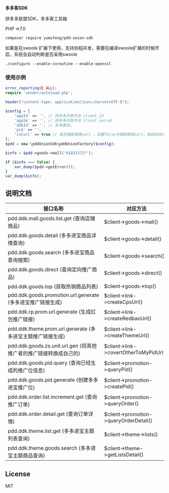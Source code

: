**多多客SDK**

拼多多联盟SDK，多多客工具箱

PHP =>7.0

`composer require yumufeng/pdd-union-sdk`

如果是在swoole 扩展下使用，支持协程并发，需要在编译swoole扩展的时候开启，系统会自动判断是否采用swoole

```./configure --enable-coroutine --enable-openssl```

### 使用示例

```php
error_reporting(E_ALL);
require 'vendor/autoload.php';

header("content-type: application/json;charset=UTF-8");

$config = [
    'appId' => '', // 拼多多开放平台 client_id
    'appSk' => '', // 拼多多开放平台 client_secret
    'ddkId' => '', // 多多客ID,
    'pid' => '',
    'isCurl' => true // 是否强制使用curl ，设置false为强制使用curl，系统将会自动适配swoole 协程
];
$pdd = new \pddUnionSdk\pddUnionFactory($config);

$info = $pdd->goods->mall('918323727');

if ($info === false) {
    var_dump($pdd->getError());
}
var_dump($info);

```


## 说明文档

| 接口名称 | 对应方法  |
| --------   | ---- |
| pdd.ddk.mall.goods.list.get (查询店铺商品)     | \$client->goods->mall() |
| pdd.ddk.goods.detail (多多进宝商品详情查询)     | \$client->goods->detail() |
| pdd.ddk.goods.search (多多进宝商品查询搜索)     | \$client->goods->search() |
| pdd.ddk.goods.direct (查询定向推广商品)     | \$client->goods->direct() |
| pdd.ddk.goods.top (获取热销商品列表)     | \$client->goods->top() |
| pdd.ddk.goods.promotion.url.generate (多多进宝推广链接生成)     | \$client->link->createCpsUrl() |
| pdd.ddk.rp.prom.url.generate (生成红包推广链接)     | \$client->link->createRedbaoUrl() |
| pdd.ddk.theme.prom.url.generate (多多进宝主题推广链接生成)     | \$client->link->createThemeUrl() |
| pdd.ddk.goods.zs.unit.url.gen (将其他推广者的推广链接转换成自己的)     | \$client->link->covertOtherToMyPidUrl() |
| pdd.ddk.goods.pid.query (查询已经生成的推广位信息)     | \$client->promotion->queryPid() |
| pdd.ddk.goods.pid.generate (创建多多进宝推广位)     | \$client->promotion->createPid() |
| pdd.ddk.order.list.increment.get (查询推广订单)     | \$client->promotion->queryOrder() |
| pdd.ddk.order.detail.get (查询订单详情)     | \$client->promotion->queryOrderDetail() |
| pdd.ddk.theme.list.get (多多进宝主题列表查询)     | \$client->theme->lists() |
| pdd.ddk.theme.goods.search (多多进宝主题商品查询)     | \$client->theme->getListsDetail() |

## License

MIT



